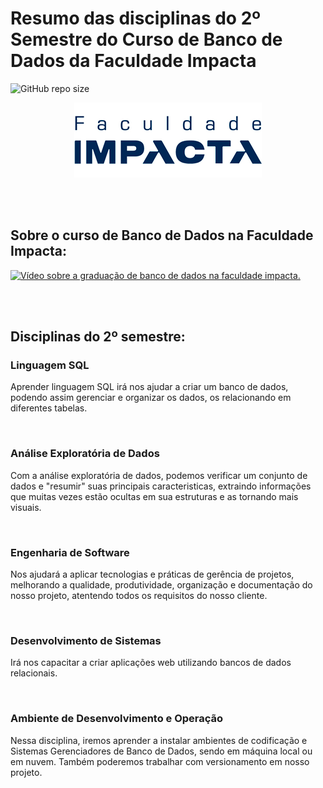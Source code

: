 # Resumo das disciplinas do 2º Semestre do Curso de Banco de Dados da Faculdade Impacta

![GitHub repo size](https://img.shields.io/github/repo-size/marques-bruna/projeto_integrado)

<p align="center">
  <img width="300" height="120" src="https://github.com/MarcosRoberto92/mroberto/blob/master/impacta.png">
</p>

<html>
  <br/>
  <br/>
</html>

## Sobre o curso de Banco de Dados na Faculdade Impacta:  
[![Vídeo sobre a graduação de banco de dados na faculdade impacta.](http://img.youtube.com/vi/sNSyLFPphVE/0.jpg)](http://www.youtube.com/watch?v=sNSyLFPphVE "Graduação - Banco de Dados")
 
<html>
  <br/>
  <br/>
</html>

## Disciplinas do 2º semestre:


### Linguagem SQL
Aprender linguagem SQL irá nos ajudar a criar um banco de dados, podendo assim gerenciar e organizar os dados, os relacionando em diferentes tabelas.

<html>
  <br/>
</html>

### Análise Exploratória de Dados
Com a análise exploratória de dados, podemos verificar um conjunto de dados e "resumir" suas principais caracteristicas, extraindo informações que muitas vezes estão ocultas em sua estruturas e as tornando mais visuais.

<html>
  <br/>
</html>

### Engenharia de Software
Nos ajudará a aplicar tecnologias e práticas de gerência de projetos, melhorando a qualidade, produtividade, organização e documentação do nosso projeto, atentendo todos os requisitos do nosso cliente.

<html>
  <br/>
</html>

### Desenvolvimento de Sistemas
Irá nos capacitar a criar aplicações web utilizando bancos de dados relacionais.

<html>
  <br/>
</html>

### Ambiente de Desenvolvimento e Operação
Nessa disciplina, iremos aprender a instalar ambientes de codificação e Sistemas Gerenciadores de Banco de Dados, sendo em máquina local ou em nuvem. Também poderemos trabalhar com versionamento em nosso projeto.

<html>
  <br/>
</html>
